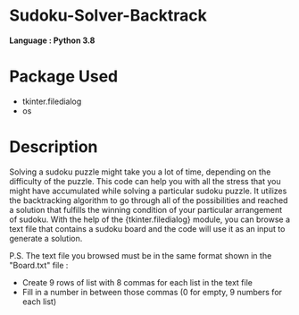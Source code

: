 # Sudoku-Solver-Backtrack

<b>Language : Python 3.8</b>           

# Package Used
- tkinter.filedialog
- os

# Description

Solving a sudoku puzzle might take you a lot of time, depending on the difficulty of the puzzle. This code can help you with all the stress that you might have accumulated while
solving a particular sudoku puzzle. It utilizes the backtracking algorithm to go through all of the possibilities and reached a solution that fulfills the winning condition of
your particular arrangement of sudoku. With the help of the {tkinter.filedialog} module, you can browse a text file that contains a sudoku board and the code will use it as an
input to generate a solution.

P.S. The text file you browsed must be in the same format shown in the "Board.txt" file :
<ul>
     <li>Create 9 rows of list with 8 commas for each list in the text file</li>
     <li>Fill in a number in between those commas (0 for empty, 9 numbers for each list)</li>
</ul>
